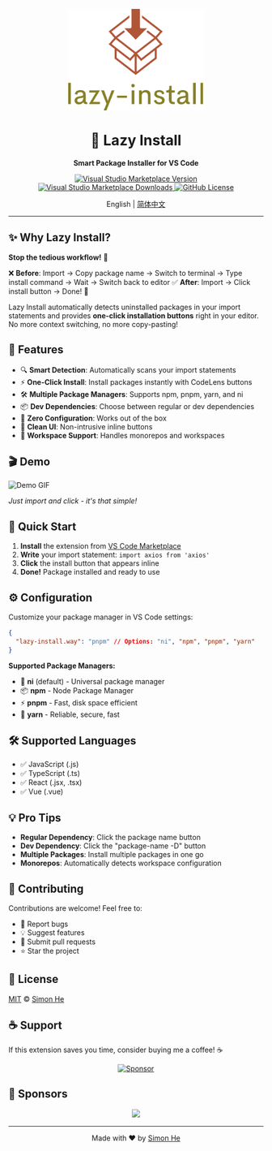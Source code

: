<p align="center">
<img height="200" src="./assets/kv.png" alt="Lazy Install">
</p>

<h1 align="center">🚀 Lazy Install</h1>

<p align="center">
  <strong>Smart Package Installer for VS Code</strong>
</p>

<p align="center">
  <a href="https://marketplace.visualstudio.com/items?itemName=simonhe.lazy-install">
    <img src="https://img.shields.io/visual-studio-marketplace/v/simonhe.lazy-install.svg?style=flat-square&label=VS%20Code%20Marketplace&logo=visual-studio-code" alt="Visual Studio Marketplace Version" />
  </a>
  <a href="https://marketplace.visualstudio.com/items?itemName=simonhe.lazy-install">
    <img src="https://img.shields.io/visual-studio-marketplace/d/simonhe.lazy-install.svg?style=flat-square" alt="Visual Studio Marketplace Downloads" />
  </a>
  <a href="https://github.com/Simon-He95/lazy-install">
    <img src="https://img.shields.io/github/license/Simon-He95/lazy-install.svg?style=flat-square" alt="GitHub License" />
  </a>
</p>

<p align="center"> English | <a href="./README_zh.md">简体中文</a></p>

---

## ✨ Why Lazy Install?

**Stop the tedious workflow!** 🛑

❌ **Before**: Import → Copy package name → Switch to terminal → Type install command → Wait → Switch back to editor
✅ **After**: Import → Click install button → Done! 🎉

Lazy Install automatically detects uninstalled packages in your import statements and provides **one-click installation buttons** right in your editor. No more context switching, no more copy-pasting!

## 🎯 Features

- 🔍 **Smart Detection**: Automatically scans your import statements
- ⚡ **One-Click Install**: Install packages instantly with CodeLens buttons
- 🛠️ **Multiple Package Managers**: Supports npm, pnpm, yarn, and ni
- 📦 **Dev Dependencies**: Choose between regular or dev dependencies
- 🚀 **Zero Configuration**: Works out of the box
- 🎨 **Clean UI**: Non-intrusive inline buttons
- 🔧 **Workspace Support**: Handles monorepos and workspaces

## 🎬 Demo

![Demo GIF](./assets/demo.gif)

*Just import and click - it's that simple!*

## 🚀 Quick Start

1. **Install** the extension from [VS Code Marketplace](https://marketplace.visualstudio.com/items?itemName=simonhe.lazy-install)
2. **Write** your import statement: `import axios from 'axios'`
3. **Click** the install button that appears inline
4. **Done!** Package installed and ready to use

## ⚙️ Configuration

Customize your package manager in VS Code settings:

```json
{
  "lazy-install.way": "pnpm" // Options: "ni", "npm", "pnpm", "yarn"
}
```

**Supported Package Managers:**
- 🔧 **ni** (default) - Universal package manager
- 📦 **npm** - Node Package Manager
- ⚡ **pnpm** - Fast, disk space efficient
- 🧶 **yarn** - Reliable, secure, fast

## 🛠️ Supported Languages

- ✅ JavaScript (.js)
- ✅ TypeScript (.ts)
- ✅ React (.jsx, .tsx)
- ✅ Vue (.vue)

## 💡 Pro Tips

- **Regular Dependency**: Click the package name button
- **Dev Dependency**: Click the "package-name -D" button
- **Multiple Packages**: Install multiple packages in one go
- **Monorepos**: Automatically detects workspace configuration

## 🤝 Contributing

Contributions are welcome! Feel free to:

- 🐛 Report bugs
- 💡 Suggest features
- 🔧 Submit pull requests
- ⭐ Star the project

## 📄 License

[MIT](./LICENSE) © [Simon He](https://github.com/Simon-He95)

## ☕ Support

If this extension saves you time, consider buying me a coffee! ☕

<p align="center">
  <a href="https://github.com/Simon-He95/sponsor">
    <img src="https://img.shields.io/badge/sponsor-30363D?style=for-the-badge&logo=GitHub-Sponsors&logoColor=#EA4AAA" alt="Sponsor" />
  </a>
</p>

## 🙏 Sponsors

<p align="center">
  <a href="https://cdn.jsdelivr.net/gh/Simon-He95/sponsor/sponsors.svg">
    <img src="https://cdn.jsdelivr.net/gh/Simon-He95/sponsor/sponsors.png"/>
  </a>
</p>

---

<p align="center">
  Made with ❤️ by <a href="https://github.com/Simon-He95">Simon He</a>
</p>

